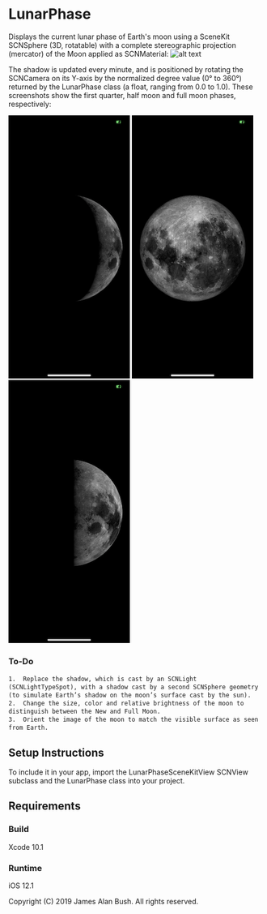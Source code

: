# LunarPhase

Displays the current lunar phase of Earth's moon using a SceneKit SCNSphere (3D, rotatable) with a complete stereographic projection (mercator) of the Moon applied as SCNMaterial:
![alt text](https://github.com/theoknock/LunarPhaseSceneKit/raw/master/LunarPhase/Moon%20images/moon-specular.png)

The shadow is updated every minute, and is positioned by rotating the SCNCamera on its Y-axis by the normalized degree value (0° to 360°) returned by the LunarPhase class (a float, ranging from 0.0 to 1.0). These screenshots show the first quarter, half moon and full moon phases, respectively:

![alt text](https://github.com/theoknock/LunarPhaseSceneKit/raw/master/LunarPhase/Assets.xcassets/IMG_2256.imageset/IMG_2256.PNG)    ![alt text](https://github.com/theoknock/LunarPhaseSceneKit/raw/master/LunarPhase/Assets.xcassets/IMG_2257.imageset/IMG_2257.PNG)   ![alt text](https://github.com/theoknock/LunarPhaseSceneKit/raw/master/LunarPhase/Assets.xcassets/IMG_2258.imageset/IMG_2258.PNG)

### To-Do

	1.	Replace the shadow, which is cast by an SCNLight (SCNLightTypeSpot), with a shadow cast by a second SCNSphere geometry (to simulate Earth’s shadow on the moon’s surface cast by the sun).
	2.	Change the size, color and relative brightness of the moon to distinguish between the New and Full Moon.
	3.	Orient the image of the moon to match the visible surface as seen from Earth.

## Setup Instructions

To include it in your app, import the LunarPhaseSceneKitView SCNView subclass and the LunarPhase class into your project.

## Requirements

### Build

Xcode 10.1

### Runtime

iOS 12.1

Copyright (C) 2019 James Alan Bush. All rights reserved.

